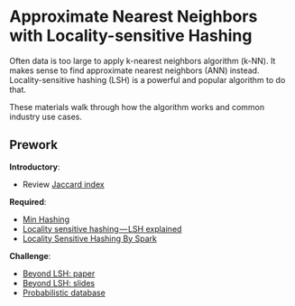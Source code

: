Approximate Nearest Neighbors with Locality-sensitive Hashing 
======

Often data is too large to apply k-nearest neighbors algorithm (k-NN). It makes sense to find approximate nearest neighbors (ANN) instead. Locality-sensitive hashing (LSH) is a powerful and popular algorithm to do that.

These materials walk through how the algorithm works and common industry use cases.

Prework
-------

__Introductory__:

- Review [Jaccard index](https://en.wikipedia.org/wiki/Jaccard_index)

__Required__:

- [Min Hashing](https://www.cs.utah.edu/~jeffp/teaching/cs5955/L5-Minhash.pdf)
- [Locality sensitive hashing — LSH explained](https://medium.com/engineering-brainly/locality-sensitive-hashing-explained-304eb39291e4)
- [Locality Sensitive Hashing By Spark](https://www.youtube.com/watch?v=Ha7_Vf2eZvQ)

__Challenge__:

- [Beyond LSH: paper](https://arxiv.org/abs/1306.1547)
- [Beyond LSH: slides](https://simons.berkeley.edu/sites/default/files/docs/604/andonislides.pdf)
- [Probabilistic database](http://probcomp.org/bayesdb/)
